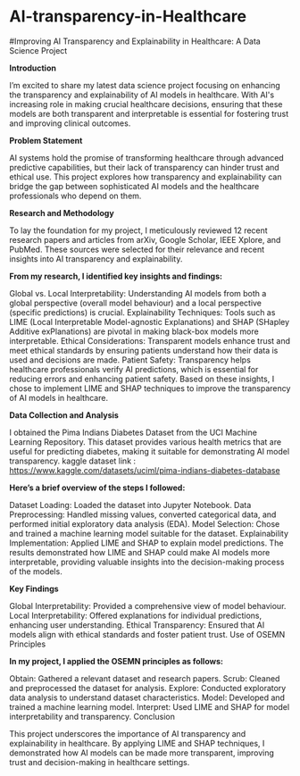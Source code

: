 # AI-transparency-in-Healthcare

#Improving AI Transparency and Explainability in Healthcare: A Data Science Project








**Introduction**

I’m excited to share my latest data science project focusing on enhancing the transparency and explainability of AI models in healthcare. With AI's increasing role in making crucial healthcare decisions, ensuring that these models are both transparent and interpretable is essential for fostering trust and improving clinical outcomes.

**Problem Statement**

AI systems hold the promise of transforming healthcare through advanced predictive capabilities, but their lack of transparency can hinder trust and ethical use. This project explores how transparency and explainability can bridge the gap between sophisticated AI models and the healthcare professionals who depend on them.

**Research and Methodology**

To lay the foundation for my project, I meticulously reviewed 12 recent research papers and articles from arXiv, Google Scholar, IEEE Xplore, and PubMed. These sources were selected for their relevance and recent insights into AI transparency and explainability.

**From my research, I identified key insights and findings:**

Global vs. Local Interpretability: Understanding AI models from both a global perspective (overall model behaviour) and a local perspective (specific predictions) is crucial.
Explainability Techniques: Tools such as LIME (Local Interpretable Model-agnostic Explanations) and SHAP (SHapley Additive exPlanations) are pivotal in making black-box models more interpretable.
Ethical Considerations: Transparent models enhance trust and meet ethical standards by ensuring patients understand how their data is used and decisions are made.
Patient Safety: Transparency helps healthcare professionals verify AI predictions, which is essential for reducing errors and enhancing patient safety.
Based on these insights, I chose to implement LIME and SHAP techniques to improve the transparency of AI models in healthcare.

**Data Collection and Analysis**

I obtained the Pima Indians Diabetes Dataset from the UCI Machine Learning Repository. This dataset provides various health metrics that are useful for predicting diabetes, making it suitable for demonstrating AI model transparency.
kaggle dataset link : https://www.kaggle.com/datasets/uciml/pima-indians-diabetes-database


**Here’s a brief overview of the steps I followed:**

Dataset Loading: Loaded the dataset into Jupyter Notebook.
Data Preprocessing: Handled missing values, converted categorical data, and performed initial exploratory data analysis (EDA).
Model Selection: Chose and trained a machine learning model suitable for the dataset.
Explainability Implementation: Applied LIME and SHAP to explain model predictions.
The results demonstrated how LIME and SHAP could make AI models more interpretable, providing valuable insights into the decision-making process of the models.

**Key Findings**

Global Interpretability: Provided a comprehensive view of model behaviour.
Local Interpretability: Offered explanations for individual predictions, enhancing user understanding.
Ethical Transparency: Ensured that AI models align with ethical standards and foster patient trust.
Use of OSEMN Principles

**In my project, I applied the OSEMN principles as follows:**

Obtain: Gathered a relevant dataset and research papers.
Scrub: Cleaned and preprocessed the dataset for analysis.
Explore: Conducted exploratory data analysis to understand dataset characteristics.
Model: Developed and trained a machine learning model.
Interpret: Used LIME and SHAP for model interpretability and transparency.
Conclusion

This project underscores the importance of AI transparency and explainability in healthcare. By applying LIME and SHAP techniques, I demonstrated how AI models can be made more transparent, improving trust and decision-making in healthcare settings.
